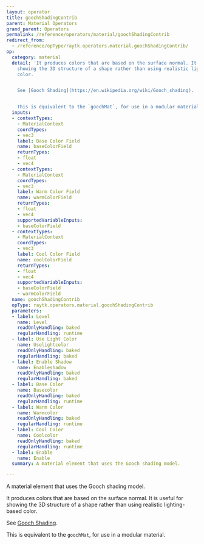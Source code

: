 ```yaml
---
layout: operator
title: goochShadingContrib
parent: Material Operators
grand_parent: Operators
permalink: /reference/operators/material/goochShadingContrib
redirect_from:
  - /reference/opType/raytk.operators.material.goochShadingContrib/
op:
  category: material
  detail: 'It produces colors that are based on the surface normal. It is useful for
    showing the 3D structure of a shape rather than using realistic lighting-based
    color.


    See [Gooch Shading](https://en.wikipedia.org/wiki/Gooch_shading).


    This is equivalent to the `goochMat`, for use in a modular material.'
  inputs:
  - contextTypes:
    - MaterialContext
    coordTypes:
    - vec3
    label: Base Color Field
    name: baseColorField
    returnTypes:
    - float
    - vec4
  - contextTypes:
    - MaterialContext
    coordTypes:
    - vec3
    label: Warm Color Field
    name: warmColorField
    returnTypes:
    - float
    - vec4
    supportedVariableInputs:
    - baseColorField
  - contextTypes:
    - MaterialContext
    coordTypes:
    - vec3
    label: Cool Color Field
    name: coolColorField
    returnTypes:
    - float
    - vec4
    supportedVariableInputs:
    - baseColorField
    - warmColorField
  name: goochShadingContrib
  opType: raytk.operators.material.goochShadingContrib
  parameters:
  - label: Level
    name: Level
    readOnlyHandling: baked
    regularHandling: runtime
  - label: Use Light Color
    name: Uselightcolor
    readOnlyHandling: baked
    regularHandling: baked
  - label: Enable Shadow
    name: Enableshadow
    readOnlyHandling: baked
    regularHandling: baked
  - label: Base Color
    name: Basecolor
    readOnlyHandling: baked
    regularHandling: runtime
  - label: Warm Color
    name: Warmcolor
    readOnlyHandling: baked
    regularHandling: runtime
  - label: Cool Color
    name: Coolcolor
    readOnlyHandling: baked
    regularHandling: runtime
  - label: Enable
    name: Enable
  summary: A material element that uses the Gooch shading model.

---
```



A material element that uses the Gooch shading model.

It produces colors that are based on the surface normal. It is useful for showing the 3D structure of a shape rather than using realistic lighting-based color.

See [Gooch Shading](https://en.wikipedia.org/wiki/Gooch_shading).

This is equivalent to the `goochMat`, for use in a modular material.